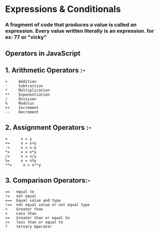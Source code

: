 # Expressions & Conditionals 
### A fragment of code that produces a value is called an expression. Every value written literally is an expression. for ex: 77 or "vicky"

## Operators in JavaScript 

## 1. Arithmetic Operators :-

    +     Addition
    -     Subtraction
    *     Multiplication
    **    Exponentiation
    /     Division
    %     Modulus
    ++    Increment
    --    Decrement


## 2. Assignment Operators :-

    =      x = y
    +=     x = x+y
    -=     x = x-y
    *=     x = x*y
    /=     x = x/y
    %=     x = x%y
    **=     x = x**y


## 3. Comparison Operators:- 

    ==   equal to
    !=   not equal 
    ===  Equal value and type
    !==  not equal value or not equal type
    >    Greater than
    <    Less than
    >=   Greater than or equal to
    <=   less than or equal to
    ?    ternary Operator

